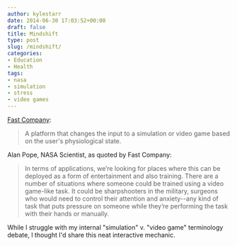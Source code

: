 ```yaml
---
author: kylestarr
date: 2014-06-30 17:03:52+00:00
draft: false
title: Mindshift
type: post
slug: /mindshift/
categories:
- Education
- Health
tags:
- nasa
- simulation
- stress
- video games
---
```


[Fast Company](http://www.fastcoexist.com/3032327/new-video-games-based-on-nasa-tech-change-gameplay-based-on-how-stressed-you-are):

> A platform that changes the input to a simulation or video game based on the user's physiological state.

Alan Pope, NASA Scientist, as quoted by Fast Company:

> In terms of applications, we’re looking for places where this can be deployed as a form of entertainment and also training. There are a number of situations where someone could be trained using a video game-like task. It could be sharpshooters in the military, surgeons who would need to control their attention and anxiety--any kind of task that puts pressure on someone while they’re performing the task with their hands or manually.

While I struggle with my internal "simulation" v. "video game" terminology debate, I thought I'd share this neat interactive mechanic.
